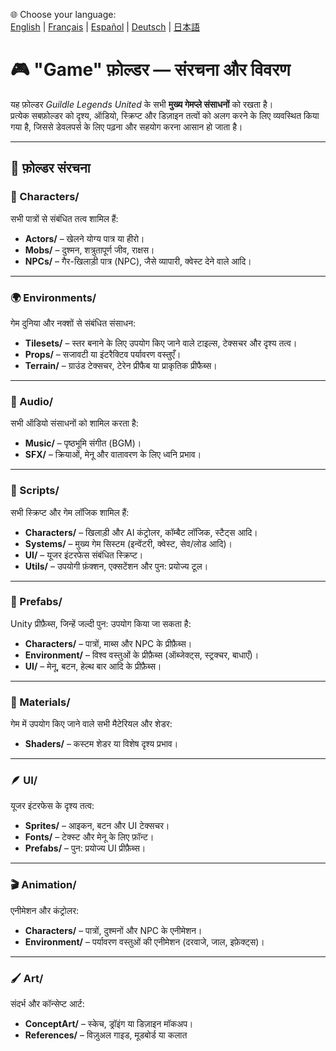 🌐 Choose your language:  
[English](README.md) | [Français](README.fr.md) | [Español](README.es.md) | [Deutsch](README.de.md) | [日本語](README.jp.md)

# 🎮 "Game" फ़ोल्डर — संरचना और विवरण

यह फ़ोल्डर *Guildle Legends United* के सभी **मुख्य गेमप्ले संसाधनों** को रखता है।  
प्रत्येक सबफ़ोल्डर को दृश्य, ऑडियो, स्क्रिप्ट और डिज़ाइन तत्वों को अलग करने के लिए व्यवस्थित किया गया है, जिससे डेवलपर्स के लिए पढ़ना और सहयोग करना आसान हो जाता है।

---

## 📁 फ़ोल्डर संरचना

### 🧍 Characters/
सभी पात्रों से संबंधित तत्व शामिल हैं:
- **Actors/** – खेलने योग्य पात्र या हीरो।
- **Mobs/** – दुश्मन, शत्रुतापूर्ण जीव, राक्षस।
- **NPCs/** – गैर-खिलाड़ी पात्र (NPC), जैसे व्यापारी, क्वेस्ट देने वाले आदि।

---

### 🌍 Environments/
गेम दुनिया और नक्शों से संबंधित संसाधन:
- **Tilesets/** – स्तर बनाने के लिए उपयोग किए जाने वाले टाइल्स, टेक्सचर और दृश्य तत्व।
- **Props/** – सजावटी या इंटरैक्टिव पर्यावरण वस्तुएँ।
- **Terrain/** – ग्राउंड टेक्सचर, टेरेन प्रीफैब या प्राकृतिक प्रीफैब्स।

---

### 🎵 Audio/
सभी ऑडियो संसाधनों को शामिल करता है:
- **Music/** – पृष्ठभूमि संगीत (BGM)।
- **SFX/** – क्रियाओं, मेनू और वातावरण के लिए ध्वनि प्रभाव।

---

### 🧠 Scripts/
सभी स्क्रिप्ट और गेम लॉजिक शामिल हैं:
- **Characters/** – खिलाड़ी और AI कंट्रोलर, कॉम्बैट लॉजिक, स्टैट्स आदि।
- **Systems/** – मुख्य गेम सिस्टम (इन्वेंटरी, क्वेस्ट, सेव/लोड आदि)।
- **UI/** – यूजर इंटरफेस संबंधित स्क्रिप्ट।
- **Utils/** – उपयोगी फ़ंक्शन, एक्सटेंशन और पुन: प्रयोज्य टूल।

---

### 🧱 Prefabs/
Unity प्रीफ़ैब्स, जिन्हें जल्दी पुन: उपयोग किया जा सकता है:
- **Characters/** – पात्रों, माब्स और NPC के प्रीफ़ैब्स।
- **Environment/** – विश्व वस्तुओं के प्रीफ़ैब्स (ऑब्जेक्ट्स, स्ट्रक्चर, बाधाएँ)।
- **UI/** – मेनू, बटन, हेल्थ बार आदि के प्रीफ़ैब्स।

---

### 🎨 Materials/
गेम में उपयोग किए जाने वाले सभी मैटेरियल और शेडर:
- **Shaders/** – कस्टम शेडर या विशेष दृश्य प्रभाव।

---

### 🪶 UI/
यूजर इंटरफेस के दृश्य तत्व:
- **Sprites/** – आइकन, बटन और UI टेक्सचर।
- **Fonts/** – टेक्स्ट और मेनू के लिए फ़ॉन्ट।
- **Prefabs/** – पुन: प्रयोज्य UI प्रीफ़ैब्स।

---

### 🎬 Animation/
एनीमेशन और कंट्रोलर:
- **Characters/** – पात्रों, दुश्मनों और NPC के एनीमेशन।
- **Environment/** – पर्यावरण वस्तुओं की एनीमेशन (दरवाजे, जाल, इफ़ेक्ट्स)।

---

### 🖌️ Art/
संदर्भ और कॉन्सेप्ट आर्ट:
- **ConceptArt/** – स्केच, ड्रॉइंग या डिज़ाइन मॉकअप।
- **References/** – विज़ुअल गाइड, मूडबोर्ड या कलात
